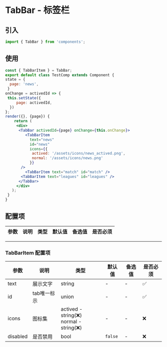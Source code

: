 # TabBar - 标签栏

## 引入
```jsx
import { TabBar } from 'components';
```
## 使用

```jsx
const { TabBarItem } = TabBar;
export default class TestComp extends Component {
state = {
  page: 'news',
 }
onChange = activedId => {
 this.setState({
     page: activedId,
  })
};
render({}, {page}) {
    return (
     <div>
      <TabBar activedId={page} onChange={this.onChange}>
         <TabBarItem
           text="news"
           id="news"
           icons={{
            actived: '/assets/icons/news_actived.png',
            normal: '/assets/icons/news.png'
           }}
       />
         <TabBarItem text="match" id="match" />
       <TabBarItem text="leagues" id="leagues" />
      </TabBar>
     </div>
   );
 }
}
```

## 配置项
| 参数 | 说明 | 类型 | 默认值 |备选值 | 是否必须 |
| --- | --- | --- | --- | --- | --- |


---

### TabBarItem 配置项

| 参数 | 说明 | 类型 | 默认值 |备选值 | 是否必须 |
| --- | --- | --- | --- | --- | --- |
| text | 展示文字 | string | - | - | ✅  |
| id | tab唯一标示 | union | - | - | ✅  |
| icons | 图标集 | actived - string(❌)<br>normal - string(❌)<br> | - | - | ❌ |
| disabled | 是否禁用 | bool | `false` | - | ❌ |
